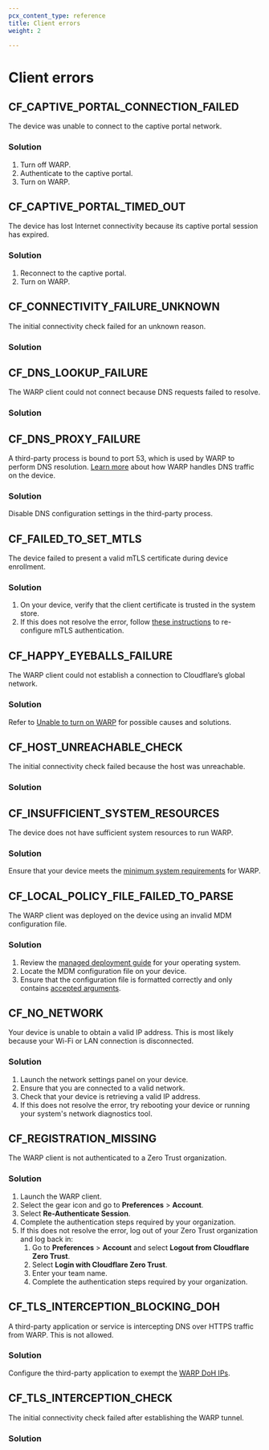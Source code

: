 ```yaml
---
pcx_content_type: reference
title: Client errors
weight: 2

---
```


# Client errors

## CF_CAPTIVE_PORTAL_CONNECTION_FAILED

The device was unable to connect to the captive portal network.

### Solution

1. Turn off WARP.
2. Authenticate to the captive portal.
3. Turn on WARP.

## CF_CAPTIVE_PORTAL_TIMED_OUT

The device has lost Internet connectivity because its captive portal session has expired.

### Solution

1. Reconnect to the captive portal.
2. Turn on WARP.

## CF_CONNECTIVITY_FAILURE_UNKNOWN

The initial connectivity check failed for an unknown reason.

### Solution

## CF_DNS_LOOKUP_FAILURE

The WARP client could not connect because DNS requests failed to resolve.

### Solution

## CF_DNS_PROXY_FAILURE

A third-party process is bound to port 53, which is used by WARP to perform DNS resolution. [Learn more](/cloudflare-one/connections/connect-devices/warp/configure-warp/route-traffic/warp-architecture/#dns-traffic) about how WARP handles DNS traffic on the device.

### Solution

Disable DNS configuration settings in the third-party process.

## CF_FAILED_TO_SET_MTLS

The device failed to present a valid mTLS certificate during device enrollment.

### Solution

1. On your device, verify that the client certificate is trusted in the system store.
2. If this does not resolve the error, follow [these instructions](/cloudflare-one/connections/connect-devices/warp/deployment/device-enrollment/#check-for-mtls-certificate) to re-configure mTLS authentication.

## CF_HAPPY_EYEBALLS_FAILURE

The WARP client could not establish a connection to Cloudflare’s global network.

### Solution

Refer to [Unable to turn on WARP](/cloudflare-one/connections/connect-devices/warp/troubleshooting/common-issues/#unable-to-turn-on-warp) for possible causes and solutions.

## CF_HOST_UNREACHABLE_CHECK

The initial connectivity check failed because the host was unreachable.

### Solution

## CF_INSUFFICIENT_SYSTEM_RESOURCES

The device does not have sufficient system resources to run WARP.

### Solution

Ensure that your device meets the [minimum system requirements](/cloudflare-one/connections/connect-devices/warp/download-warp/) for WARP.

## CF_LOCAL_POLICY_FILE_FAILED_TO_PARSE

The WARP client was deployed on the device using an invalid MDM configuration file.

### Solution

1. Review the [managed deployment guide](/cloudflare-one/connections/connect-devices/warp/deployment/mdm-deployment/) for your operating system.
2. Locate the MDM configuration file on your device.
3. Ensure that the configuration file is formatted correctly and only contains [accepted arguments](/cloudflare-one/connections/connect-devices/warp/deployment/mdm-deployment/parameters/).

## CF_NO_NETWORK

Your device is unable to obtain a valid IP address. This is most likely because your Wi-Fi or LAN connection is disconnected.

### Solution

1. Launch the network settings panel on your device.
2. Ensure that you are connected to a valid network.
3. Check that your device is retrieving a valid IP address.
4. If this does not resolve the error, try rebooting your device or running your system's network diagnostics tool.

## CF_REGISTRATION_MISSING

The WARP client is not authenticated to a Zero Trust organization.

### Solution

1. Launch the WARP client.
2. Select the gear icon and go to **Preferences** > **Account**.
3. Select **Re-Authenticate Session**.
4. Complete the authentication steps required by your organization.
5. If this does not resolve the error, log out of your Zero Trust organization and log back in:
    1. Go to **Preferences** > **Account** and select **Logout from Cloudflare Zero Trust**.
    2. Select **Login with Cloudflare Zero Trust**.
    3. Enter your team name.
    4. Complete the authentication steps required by your organization.

## CF_TLS_INTERCEPTION_BLOCKING_DOH

A third-party application or service is intercepting DNS over HTTPS traffic from WARP. This is not allowed.

### Solution

Configure the third-party application to exempt the [WARP DoH IPs](/cloudflare-one/connections/connect-devices/warp/deployment/firewall/#doh-ip).

## CF_TLS_INTERCEPTION_CHECK

The initial connectivity check failed after establishing the WARP tunnel.

### Solution

